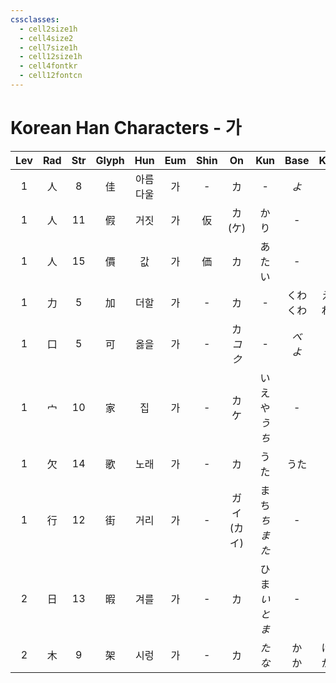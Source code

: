 ```yaml
---
cssclasses:
  - cell2size1h
  - cell4size2
  - cell7size1h
  - cell12size1h
  - cell4fontkr
  - cell12fontcn
---
```


# Korean Han Characters - 가

| Lev | Rad | Str | Glyph | Hun  | Eum | Shin |     On     |       Kun       |   Base   |   Kana   | Simp |    Man     |  Can  |    Viet    |
| :-: | :-: | :-: | :---: | :--: | :-: | :--: | :--------: | :-------------: | :------: | :------: | :--: | :--------: | :---: | :--------: |
|  1  |  人  |  8  |   佳   | 아름다울 |  가  |  -   |     カ      |        -        |   *よ*    |   *い*    |  -   |    jiā     | gaai1 |    giai    |
|  1  |  人  | 11  |   假   |  거짓  |  가  |  仮   |  カ<br>(ケ)  |       かり        |    -     |    -     |  -   | jiǎ<br>jià | gaa2  | giả<br>giá |
|  1  |  人  | 15  |   價   |  값   |  가  |  価   |     カ      |       あたい       |    -     |    -     |  价   | jià<br>jie | gaa3  |    giá     |
|  1  |  力  |  5  |   加   |  더할  |  가  |  -   |     カ      |        -        | くわ<br>くわ | える<br>わる |  -   |    jiā     | gaa1  |    gia     |
|  1  |  口  |  5  |   可   |  옳을  |  가  |  -   | カ<br>*コク*  |        -        | *べ<br>よ* | *し<br>い* |  -   |  kě<br>kè  |  ho2  |    khả     |
|  1  |  宀  | 10  |   家   |  집   |  가  |  -   |   カ<br>ケ   | いえ<br>や<br>*うち* |    -     |    -     |  -   | jiā<br>jia | gaa1  |    gia     |
|  1  |  欠  | 14  |   歌   |  노래  |  가  |  -   |     カ      |       うた        |    うた    |    う     |  -   |     gē     |  go1  |     ca     |
|  1  |  行  | 12  |   街   |  거리  |  가  |  -   | ガイ<br>(カイ) |   まち<br>*ちまた*   |    -     |    -     |  -   |    jiē     | gaai1 |    nhai    |
|  2  |  日  | 13  |   暇   |  겨를  |  가  |  -   |     カ      |   ひま<br>*いとま*   |    -     |    -     |  -   |    xiá     | haa6  |     hạ     |
|  2  |  木  |  9  |   架   |  시렁  |  가  |  -   |     カ      |      *たな*       |  か<br>か  | ける<br>かる |  -   |    jià     | gaa3  |    giá     |
